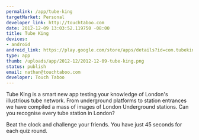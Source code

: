 ```yaml
--- 
permalink: /app/tube-king
targetMarket: Personal
developer_link: http://touchtaboo.com
date: 2012-12-09 13:03:52.119750 -08:00
title: Tube King
devices: 
- android
android_link: https://play.google.com/store/apps/details?id=com.tubeking.free
type: app
thumb: /uploads/app/2012-12/2012-12-09-tube-king.png
status: publish
email: nathan@touchtaboo.com
developer: Touch Taboo
---
```


Tube King is a smart new app testing your knowledge of London's illustrious tube network. From underground platforms to station entrances we have compiled a mass of images of London Underground stations. Can you recognise every tube station in London?

Beat the clock and challenge your friends. You have just 45 seconds for each quiz round.
